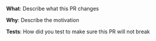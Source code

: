 **What**:
Describe what this PR changes

**Why**:
Describe the motivation

**Tests**:
How did you test to make sure this PR will not break

